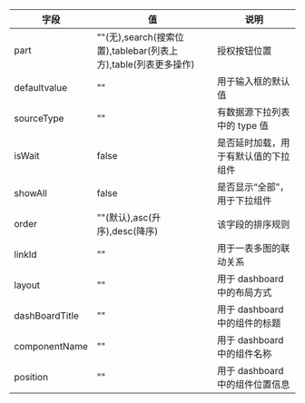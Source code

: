 | 字段           | 值                                                             | 说明                                 |
| -------------- | -------------------------------------------------------------- | ------------------------------------ |
| part           | ""(无),search(搜索位置),tablebar(列表上方),table(列表更多操作) | 授权按钮位置                         |
| defaultvalue   | ""                                                             | 用于输入框的默认值                   |
| sourceType     | ""                                                             | 有数据源下拉列表中的 type 值         |
| isWait         | false                                                          | 是否延时加载，用于有默认值的下拉组件 |
| showAll        | false                                                          | 是否显示“全部”，用于下拉组件         |
| order          | ""(默认),asc(升序),desc(降序)                                  | 该字段的排序规则                     |
| linkId         | ""                                                             | 用于一表多图的联动关系               |
| layout         | ""                                                             | 用于 dashboard 中的布局方式          |
| dashBoardTitle | ""                                                             | 用于 dashboard 中的组件的标题        |
| componentName  | ""                                                             | 用于 dashboard 中的组件名称          |
| position       | ""                                                             | 用于 dashboard 中的组件位置信息      |
